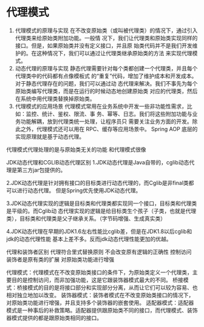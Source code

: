 # 代理模式
1. 代理模式的原理与实现
   在不改变原始类（或叫被代理类）的情况下，通过引入代理类来给原始类附加功能。一般情
   况下，我们让代理类和原始类实现同样的接口。但是，如果原始类并没有定义接口，并且原
   始类代码并不是我们开发维护的。在这种情况下，我们可以通过让代理类继承原始类的方法
   来实现代理模式。
2. 动态代理的原理与实现
   静态代理需要针对每个类都创建一个代理类，并且每个代理类中的代码都有点像模板式
   的“重复”代码，增加了维护成本和开发成本。对于静态代理存在的问题，我们可以通过动
   态代理来解决。我们不事先为每个原始类编写代理类，而是在运行的时候动态地创建原始类
   对应的代理类，然后在系统中用代理类替换掉原始类。
3. 代理模式的应用场景
   代理模式常用在业务系统中开发一些非功能性需求，比如：监控、统计、鉴权、限流、事
   务、幂等、日志。我们将这些附加功能与业务功能解耦，放到代理类统一处理，让程序员只
   需要关注业务方面的开发。除此之外，代理模式还可以用在 RPC、缓存等应用场景中。
Spring AOP 底层的实现原理就是基于动态代理。

代理模式代理处理的是与原始类无关的功能  和代理模式很像


JDK动态代理和CGLIB动态代理区别
1.JDK动态代理是Java自带的，cglib动态代理是第三方jar包提供的。

2.JDK动态代理是针对拥有接口的目标类进行动态代理的，而Cglib是非final类都可以进行动态代理。 但是Spring优先使用JDK动态代理。

3.JDK动态代理实现的逻辑是目标类和代理类都实现同一个接口，目标类和代理类是平级的。而Cglib动 态代理实现的逻辑是给目标类生个孩子（子类，也就是代理类），目标类和代理类是父子继承关系。（字节码增强、生成真实类）

4.JDK动态代理在早期的JDK1.6左右性能比cglib差，但是在JDK1.8以后cglib和jdk的动态代理性能 基本上差不多。反而jdk动态代理性能更加的优越。

代理和装饰者区别 
代理符合里式替换原则 不会改变原有逻辑的正确性 控制访问
装饰者是原有类的扩展 对原始类功能进行增强 


代理模式：代理模式在不改变原始类接口的条件下，为原始类定义一个代理类，主要目的是控制访问，而非加强功能，这是它跟装饰器模式最大的不同。
桥接模式：桥接模式的目的是将接口部分和实现部分分离，从而让它们可以较为容易、也相对独立地加以改变。
装饰器模式：装饰者模式在不改变原始类接口的情况下，对原始类功能进行增强，并且支持多个装饰器的嵌套使用。
适配器模式：适配器模式是一种事后的补救策略。适配器提供跟原始类不同的接口，而代理模式、装饰器模式提供的都是跟原始类相同的接口。